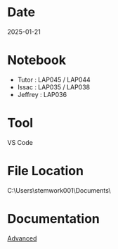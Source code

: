 # Date
2025-01-21

# Notebook
- Tutor : LAP045 / LAP044
- Issac : LAP035 / LAP038
- Jeffrey : LAP036

# Tool
VS Code

# File Location
C:\Users\stemwork001\Documents\

# Documentation
[Advanced](https://drive.google.com/drive/folders/1qMt0LIQJGqq4-YeVG7vfNzHnJcpOfjEk?usp=drive_link)
